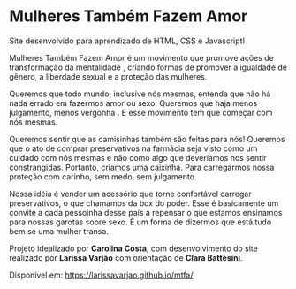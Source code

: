 # Mulheres Também Fazem Amor

Site desenvolvido para aprendizado de HTML, CSS e Javascript!

Mulheres Também Fazem Amor é um movimento que promove ações de transformação da mentalidade , criando formas de promover a igualdade de gênero, a liberdade sexual e a proteção das mulheres.

Queremos que todo mundo, inclusive nós mesmas, entenda que não há nada errado em fazermos amor ou sexo. Queremos que haja menos julgamento, menos vergonha . E esse movimento tem que começar com nós mesmas.

Queremos sentir que as camisinhas também são feitas para nós! Queremos que o ato de comprar preservativos na farmácia seja visto como um cuidado com nós mesmas e não como algo que deveríamos nos sentir constrangidas. Portanto, criamos uma caixinha. Para carregarmos nossa proteção com carinho, sem medo, sem julgamento.

Nossa idéia é vender um acessório que torne confortável carregar preservativos, o que chamamos da box do poder. Esse é basicamente um convite a cada pessoinha desse país a repensar o que estamos ensinamos para nossas garotas sobre sexo. É um forma de dizermos que está tudo bem se uma mulher transa.

Projeto idealizado por <b>Carolina Costa</b>, com desenvolvimento do site realizado por <b>Larissa Varjão</b> com orientação de <b>Clara Battesini</b>.

Disponível em: https://larissavarjao.github.io/mtfa/

